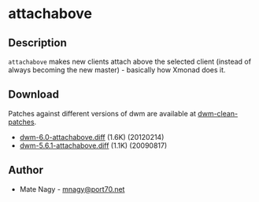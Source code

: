 attachabove
===========

Description
-----------
`attachabove` makes new clients attach above the selected client (instead of
always becoming the new master) - basically how Xmonad does it.

Download
--------
Patches against different versions of dwm are available at
[dwm-clean-patches](https://bitbucket.org/jceb81/dwm-clean-patches/src).

* [dwm-6.0-attachabove.diff](dwm-6.0-attachabove.diff) (1.6K) (20120214)
* [dwm-5.6.1-attachabove.diff](dwm-5.6.1-attachabove.diff) (1.1K) (20090817)

Author
------
* Mate Nagy - <mnagy@port70.net>
